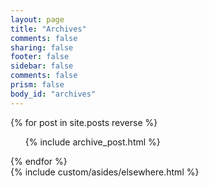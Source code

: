 ```yaml
---
layout: page
title: "Archives"
comments: false
sharing: false
footer: false
sidebar: false
comments: false
prism: false
body_id: "archives"
---
```


<div id="blog-archives">
	<div class="blog-archives-main">
		{% for post in site.posts reverse %}
		<ol class="slats">
		  {% include archive_post.html %}
		</ol>
		{% endfor %}
	</div>
	<aside class="blog-archives-aside">
		{% include custom/asides/elsewhere.html %}
	</aside>
</div>
